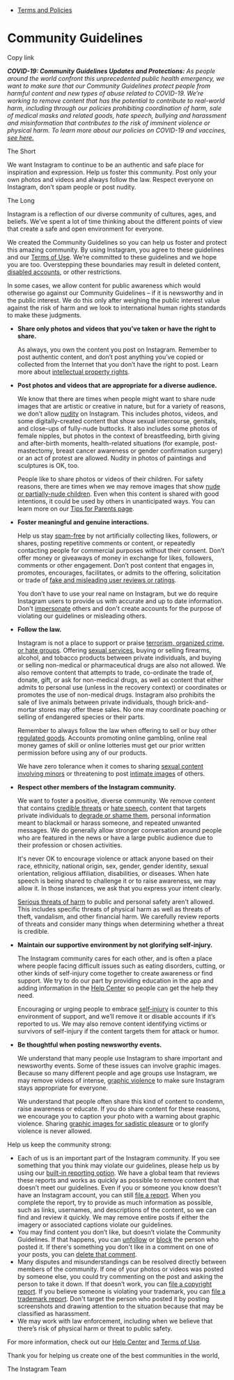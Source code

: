*   [Terms and Policies](https://help.instagram.com/1417489251945243/?helpref=breadcrumb)

Community Guidelines
====================

Copy link

_**COVID-19: Community Guidelines Updates and Protections:** As people around the world confront this unprecedented public health emergency, we want to make sure that our Community Guidelines protect people from harmful content and new types of abuse related to COVID-19. We’re working to remove content that has the potential to contribute to real-world harm, including through our policies prohibiting coordination of harm, sale of medical masks and related goods, hate speech, bullying and harassment and misinformation that contributes to the risk of imminent violence or physical harm. To learn more about our policies on COVID-19 and vaccines, [see here.](https://help.instagram.com/697825587576762?helpref=faq_content)_

The Short

We want Instagram to continue to be an authentic and safe place for inspiration and expression. Help us foster this community. Post only your own photos and videos and always follow the law. Respect everyone on Instagram, don’t spam people or post nudity.

The Long

Instagram is a reflection of our diverse community of cultures, ages, and beliefs. We’ve spent a lot of time thinking about the different points of view that create a safe and open environment for everyone.

We created the Community Guidelines so you can help us foster and protect this amazing community. By using Instagram, you agree to these guidelines and our [Terms of Use](https://www.instagram.com/legal/terms). We’re committed to these guidelines and we hope you are too. Overstepping these boundaries may result in deleted content, [disabled accounts](https://help.instagram.com/366993040048856?helpref=faq_content), or other restrictions.

In some cases, we allow content for public awareness which would otherwise go against our Community Guidelines – if it is newsworthy and in the public interest. We do this only after weighing the public interest value against the risk of harm and we look to international human rights standards to make these judgments.

*   **Share only photos and videos that you’ve taken or have the right to share.**
    
    As always, you own the content you post on Instagram. Remember to post authentic content, and don’t post anything you’ve copied or collected from the Internet that you don’t have the right to post. Learn more about [intellectual property rights](https://help.instagram.com/126382350847838?helpref=faq_content).
    
*   **Post photos and videos that are appropriate for a diverse audience.**
    
    We know that there are times when people might want to share nude images that are artistic or creative in nature, but for a variety of reasons, we don’t allow [nudity](https://l.instagram.com/?u=https%3A%2F%2Fwww.facebook.com%2Fcommunitystandards%2Fadult_nudity_sexual_activity&e=AT1sFLmO512nUIjOytsrlYlMMtHFUvzT8El1eFBE5OIdY3PikFO9OqlhEsb68JBPV5RPzqtNvhvr1hlYOkXXdUbx5uZz_skIa-eo8y3vm_ghwN8bYYLr_QSpIln5Zd-HVNuPJQmfSoxkuqQSOVivOqVRblREdriAtSG81w) on Instagram. This includes photos, videos, and some digitally-created content that show sexual intercourse, genitals, and close-ups of fully-nude buttocks. It also includes some photos of female nipples, but photos in the context of breastfeeding, birth giving and after-birth moments, health-related situations (for example, post-mastectomy, breast cancer awareness or gender confirmation surgery) or an act of protest are allowed. Nudity in photos of paintings and sculptures is OK, too.
    
    People like to share photos or videos of their children. For safety reasons, there are times when we may remove images that show [nude or partially-nude children](https://l.instagram.com/?u=https%3A%2F%2Fwww.facebook.com%2Fcommunitystandards%2Fchild_nudity_sexual_exploitation&e=AT1sFLmO512nUIjOytsrlYlMMtHFUvzT8El1eFBE5OIdY3PikFO9OqlhEsb68JBPV5RPzqtNvhvr1hlYOkXXdUbx5uZz_skIa-eo8y3vm_ghwN8bYYLr_QSpIln5Zd-HVNuPJQmfSoxkuqQSOVivOqVRblREdriAtSG81w). Even when this content is shared with good intentions, it could be used by others in unanticipated ways. You can learn more on our [Tips for Parents page](https://help.instagram.com/154475974694511/?helpref=faq_content).
    
*   **Foster meaningful and genuine interactions.**
    
    Help us stay [spam-free](https://l.instagram.com/?u=https%3A%2F%2Fwww.facebook.com%2Fcommunitystandards%2Fspam&e=AT1sFLmO512nUIjOytsrlYlMMtHFUvzT8El1eFBE5OIdY3PikFO9OqlhEsb68JBPV5RPzqtNvhvr1hlYOkXXdUbx5uZz_skIa-eo8y3vm_ghwN8bYYLr_QSpIln5Zd-HVNuPJQmfSoxkuqQSOVivOqVRblREdriAtSG81w) by not artificially collecting likes, followers, or shares, posting repetitive comments or content, or repeatedly contacting people for commercial purposes without their consent. Don’t offer money or giveaways of money in exchange for likes, followers, comments or other engagement. Don’t post content that engages in, promotes, encourages, facilitates, or admits to the offering, solicitation or trade of [fake and misleading user reviews or ratings](https://l.instagram.com/?u=https%3A%2F%2Fwww.facebook.com%2Fcommunitystandards%2Ffraud_deception&e=AT1sFLmO512nUIjOytsrlYlMMtHFUvzT8El1eFBE5OIdY3PikFO9OqlhEsb68JBPV5RPzqtNvhvr1hlYOkXXdUbx5uZz_skIa-eo8y3vm_ghwN8bYYLr_QSpIln5Zd-HVNuPJQmfSoxkuqQSOVivOqVRblREdriAtSG81w).
    
    You don’t have to use your real name on Instagram, but we do require Instagram users to provide us with accurate and up to date information. Don't [impersonate](https://l.instagram.com/?u=https%3A%2F%2Fwww.facebook.com%2Fcommunitystandards%2Fmisrepresentation&e=AT1sFLmO512nUIjOytsrlYlMMtHFUvzT8El1eFBE5OIdY3PikFO9OqlhEsb68JBPV5RPzqtNvhvr1hlYOkXXdUbx5uZz_skIa-eo8y3vm_ghwN8bYYLr_QSpIln5Zd-HVNuPJQmfSoxkuqQSOVivOqVRblREdriAtSG81w) others and don't create accounts for the purpose of violating our guidelines or misleading others.
    
*   **Follow the law.**
    
    Instagram is not a place to support or praise [terrorism, organized crime, or hate groups](https://l.instagram.com/?u=https%3A%2F%2Fwww.facebook.com%2Fcommunitystandards%2Fdangerous_individuals_organizations&e=AT1sFLmO512nUIjOytsrlYlMMtHFUvzT8El1eFBE5OIdY3PikFO9OqlhEsb68JBPV5RPzqtNvhvr1hlYOkXXdUbx5uZz_skIa-eo8y3vm_ghwN8bYYLr_QSpIln5Zd-HVNuPJQmfSoxkuqQSOVivOqVRblREdriAtSG81w). Offering [sexual services](https://l.instagram.com/?u=https%3A%2F%2Fwww.facebook.com%2Fcommunitystandards%2Fsexual_solicitation&e=AT1sFLmO512nUIjOytsrlYlMMtHFUvzT8El1eFBE5OIdY3PikFO9OqlhEsb68JBPV5RPzqtNvhvr1hlYOkXXdUbx5uZz_skIa-eo8y3vm_ghwN8bYYLr_QSpIln5Zd-HVNuPJQmfSoxkuqQSOVivOqVRblREdriAtSG81w), buying or selling firearms, alcohol, and tobacco products between private individuals, and buying or selling non-medical or pharmaceutical drugs are also not allowed. We also remove content that attempts to trade, co-ordinate the trade of, donate, gift, or ask for non-medical drugs, as well as content that either admits to personal use (unless in the recovery context) or coordinates or promotes the use of non-medical drugs. Instagram also prohibits the sale of live animals between private individuals, though brick-and-mortar stores may offer these sales. No one may coordinate poaching or selling of endangered species or their parts.
    
    Remember to always follow the law when offering to sell or buy other [regulated goods](https://l.instagram.com/?u=https%3A%2F%2Fwww.facebook.com%2Fcommunitystandards%2Fregulated_goods&e=AT1sFLmO512nUIjOytsrlYlMMtHFUvzT8El1eFBE5OIdY3PikFO9OqlhEsb68JBPV5RPzqtNvhvr1hlYOkXXdUbx5uZz_skIa-eo8y3vm_ghwN8bYYLr_QSpIln5Zd-HVNuPJQmfSoxkuqQSOVivOqVRblREdriAtSG81w). Accounts promoting online gambling, online real money games of skill or online lotteries must get our prior written permission before using any of our products.
    
    We have zero tolerance when it comes to sharing [sexual content involving minors](https://l.instagram.com/?u=https%3A%2F%2Fwww.facebook.com%2Fcommunitystandards%2Fchild_nudity_sexual_exploitation&e=AT1sFLmO512nUIjOytsrlYlMMtHFUvzT8El1eFBE5OIdY3PikFO9OqlhEsb68JBPV5RPzqtNvhvr1hlYOkXXdUbx5uZz_skIa-eo8y3vm_ghwN8bYYLr_QSpIln5Zd-HVNuPJQmfSoxkuqQSOVivOqVRblREdriAtSG81w) or threatening to post [intimate images](https://l.instagram.com/?u=https%3A%2F%2Fwww.facebook.com%2Fcommunitystandards%2Fsexual_exploitation_adults&e=AT1sFLmO512nUIjOytsrlYlMMtHFUvzT8El1eFBE5OIdY3PikFO9OqlhEsb68JBPV5RPzqtNvhvr1hlYOkXXdUbx5uZz_skIa-eo8y3vm_ghwN8bYYLr_QSpIln5Zd-HVNuPJQmfSoxkuqQSOVivOqVRblREdriAtSG81w) of others.
    
*   **Respect other members of the Instagram community.**
    
    We want to foster a positive, diverse community. We remove content that contains [credible threats](https://l.instagram.com/?u=https%3A%2F%2Fwww.facebook.com%2Fcommunitystandards%2Fcredible_violence&e=AT1sFLmO512nUIjOytsrlYlMMtHFUvzT8El1eFBE5OIdY3PikFO9OqlhEsb68JBPV5RPzqtNvhvr1hlYOkXXdUbx5uZz_skIa-eo8y3vm_ghwN8bYYLr_QSpIln5Zd-HVNuPJQmfSoxkuqQSOVivOqVRblREdriAtSG81w) or [hate speech](https://l.instagram.com/?u=https%3A%2F%2Fwww.facebook.com%2Fcommunitystandards%2Fhate_speech&e=AT1sFLmO512nUIjOytsrlYlMMtHFUvzT8El1eFBE5OIdY3PikFO9OqlhEsb68JBPV5RPzqtNvhvr1hlYOkXXdUbx5uZz_skIa-eo8y3vm_ghwN8bYYLr_QSpIln5Zd-HVNuPJQmfSoxkuqQSOVivOqVRblREdriAtSG81w), content that targets private individuals to [degrade or shame them](https://l.instagram.com/?u=https%3A%2F%2Fwww.facebook.com%2Fcommunitystandards%2Fbullying&e=AT1sFLmO512nUIjOytsrlYlMMtHFUvzT8El1eFBE5OIdY3PikFO9OqlhEsb68JBPV5RPzqtNvhvr1hlYOkXXdUbx5uZz_skIa-eo8y3vm_ghwN8bYYLr_QSpIln5Zd-HVNuPJQmfSoxkuqQSOVivOqVRblREdriAtSG81w), personal information meant to blackmail or harass someone, and repeated unwanted messages. We do generally allow stronger conversation around people who are featured in the news or have a large public audience due to their profession or chosen activities.
    
    It's never OK to encourage violence or attack anyone based on their race, ethnicity, national origin, sex, gender, gender identity, sexual orientation, religious affiliation, disabilities, or diseases. When hate speech is being shared to challenge it or to raise awareness, we may allow it. In those instances, we ask that you express your intent clearly.
    
    [Serious threats of harm](https://l.instagram.com/?u=https%3A%2F%2Fwww.facebook.com%2Fcommunitystandards%2Fcredible_violence&e=AT1sFLmO512nUIjOytsrlYlMMtHFUvzT8El1eFBE5OIdY3PikFO9OqlhEsb68JBPV5RPzqtNvhvr1hlYOkXXdUbx5uZz_skIa-eo8y3vm_ghwN8bYYLr_QSpIln5Zd-HVNuPJQmfSoxkuqQSOVivOqVRblREdriAtSG81w) to public and personal safety aren't allowed. This includes specific threats of physical harm as well as threats of theft, vandalism, and other financial harm. We carefully review reports of threats and consider many things when determining whether a threat is credible.
    
*   **Maintain our supportive environment by not glorifying self-injury.**
    
    The Instagram community cares for each other, and is often a place where people facing difficult issues such as eating disorders, cutting, or other kinds of self-injury come together to create awareness or find support. We try to do our part by providing education in the app and adding information in the [Help Center](https://help.instagram.com/) so people can get the help they need.
    
    Encouraging or urging people to embrace [self-injury](https://l.instagram.com/?u=https%3A%2F%2Fwww.facebook.com%2Fcommunitystandards%2Fsuicide_self_injury_violence&e=AT1sFLmO512nUIjOytsrlYlMMtHFUvzT8El1eFBE5OIdY3PikFO9OqlhEsb68JBPV5RPzqtNvhvr1hlYOkXXdUbx5uZz_skIa-eo8y3vm_ghwN8bYYLr_QSpIln5Zd-HVNuPJQmfSoxkuqQSOVivOqVRblREdriAtSG81w) is counter to this environment of support, and we’ll remove it or disable accounts if it’s reported to us. We may also remove content identifying victims or survivors of self-injury if the content targets them for attack or humor.
    
*   **Be thoughtful when posting newsworthy events.**
    
    We understand that many people use Instagram to share important and newsworthy events. Some of these issues can involve graphic images. Because so many different people and age groups use Instagram, we may remove videos of intense, [graphic violence](https://l.instagram.com/?u=https%3A%2F%2Fwww.facebook.com%2Fcommunitystandards%2Fgraphic_violence&e=AT1sFLmO512nUIjOytsrlYlMMtHFUvzT8El1eFBE5OIdY3PikFO9OqlhEsb68JBPV5RPzqtNvhvr1hlYOkXXdUbx5uZz_skIa-eo8y3vm_ghwN8bYYLr_QSpIln5Zd-HVNuPJQmfSoxkuqQSOVivOqVRblREdriAtSG81w) to make sure Instagram stays appropriate for everyone.
    
    We understand that people often share this kind of content to condemn, raise awareness or educate. If you do share content for these reasons, we encourage you to caption your photo with a warning about graphic violence. Sharing [graphic images for sadistic pleasure](https://l.instagram.com/?u=https%3A%2F%2Fwww.facebook.com%2Fcommunitystandards%2Fcruel_insensitive&e=AT1sFLmO512nUIjOytsrlYlMMtHFUvzT8El1eFBE5OIdY3PikFO9OqlhEsb68JBPV5RPzqtNvhvr1hlYOkXXdUbx5uZz_skIa-eo8y3vm_ghwN8bYYLr_QSpIln5Zd-HVNuPJQmfSoxkuqQSOVivOqVRblREdriAtSG81w) or to glorify violence is never allowed.
    

Help us keep the community strong:

*   Each of us is an important part of the Instagram community. If you see something that you think may violate our guidelines, please help us by using our [built-in reporting option](https://help.instagram.com/165828726894770?helpref=faq_content). We have a global team that reviews these reports and works as quickly as possible to remove content that doesn’t meet our guidelines. Even if you or someone you know doesn’t have an Instagram account, you can still [file a report](https://help.instagram.com/contact/383679321740945). When you complete the report, try to provide as much information as possible, such as links, usernames, and descriptions of the content, so we can find and review it quickly. We may remove entire posts if either the imagery or associated captions violate our guidelines.
*   You may find content you don’t like, but doesn’t violate the Community Guidelines. If that happens, you can [unfollow](https://help.instagram.com/286340048138725?helpref=faq_content) or [block](https://help.instagram.com/426700567389543/?helpref=faq_content) the person who posted it. If there's something you don't like in a comment on one of your posts, you can [delete that comment](https://help.instagram.com/289098941190483?helpref=faq_content).
*   Many disputes and misunderstandings can be resolved directly between members of the community. If one of your photos or videos was posted by someone else, you could try commenting on the post and asking the person to take it down. If that doesn’t work, you can [file a copyright report](https://help.instagram.com/126382350847838?helpref=faq_content). If you believe someone is violating your trademark, you can [file a trademark report](https://help.instagram.com/222826637847963?helpref=faq_content). Don't target the person who posted it by posting screenshots and drawing attention to the situation because that may be classified as harassment.
*   We may work with law enforcement, including when we believe that there’s risk of physical harm or threat to public safety.

For more information, check out our [Help Center](https://help.instagram.com/) and [Terms of Use](https://l.instagram.com/?u=http%3A%2F%2Finstagram.com%2Flegal%2Fterms%2F%23&e=AT1sFLmO512nUIjOytsrlYlMMtHFUvzT8El1eFBE5OIdY3PikFO9OqlhEsb68JBPV5RPzqtNvhvr1hlYOkXXdUbx5uZz_skIa-eo8y3vm_ghwN8bYYLr_QSpIln5Zd-HVNuPJQmfSoxkuqQSOVivOqVRblREdriAtSG81w).

Thank you for helping us create one of the best communities in the world,

The Instagram Team